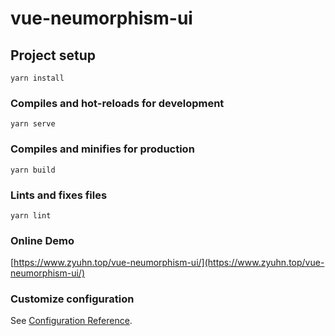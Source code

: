 # vue-neumorphism-ui

## Project setup
```
yarn install
```

### Compiles and hot-reloads for development
```
yarn serve
```

### Compiles and minifies for production
```
yarn build
```

### Lints and fixes files
```
yarn lint
```

### Online Demo
[https://www.zyuhn.top/vue-neumorphism-ui/](https://www.zyuhn.top/vue-neumorphism-ui/)

### Customize configuration
See [Configuration Reference](https://cli.vuejs.org/config/).
